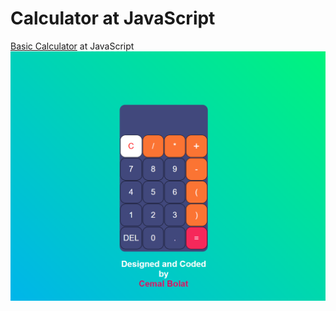 # Calculator at JavaScript
<a href="https://cembolat.github.io/javaScript-calculator/">Basic Calculator</a> at JavaScript
<img src="https://github.com/CemBOLAT/javaScript-calculator/blob/main/images/calculator.png"></img>
